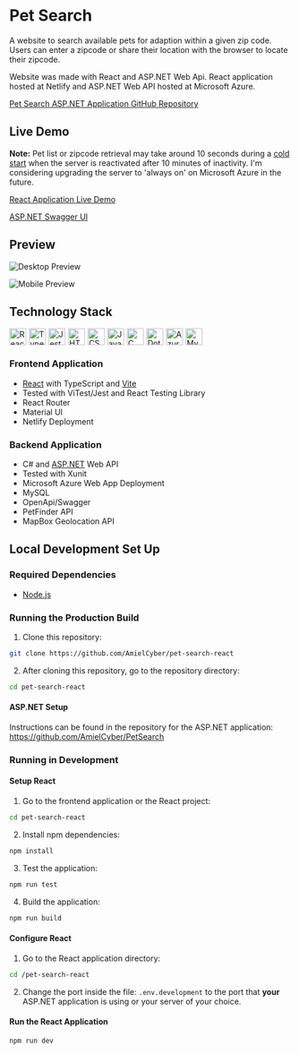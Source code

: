 # Pet Search
A website to search available pets for adaption within a given zip code. Users can enter a zipcode or share their 
location with the browser to locate their zipcode. 

Website was made with React and ASP.NET Web Api. React application hosted at Netlify and ASP.NET Web API hosted at
Microsoft Azure. 

[Pet Search ASP.NET Application GitHub Repository](https://github.com/AmielCyber/PetSearch)

## Live Demo
**Note:** 
Pet list or zipcode retrieval may take around 10 seconds during a 
[cold start](https://azure.microsoft.com/en-us/blog/understanding-serverless-cold-start/cold) when the server is 
reactivated after 10 minutes of inactivity. I'm considering upgrading the server to 'always on' on Microsoft Azure in 
the future.

[React Application Live Demo](https://pet-search-react.netlify.app)

[ASP.NET Swagger UI](https://pet-search.azurewebsites.net/swagger/index.html)

## Preview
![Desktop Preview](/Assets/DesktopPreview.gif)

![Mobile Preview](/Assets/MobilePreview.gif)

## Technology Stack
<div style="display: flex; flex-wrap: wrap; gap: 5px">
    <img alt="React" width="30px" src="https://cdn.jsdelivr.net/gh/devicons/devicon/icons/react/react-original.svg"/>
    <img alt="TypeScript" width="30px" src="https://cdn.jsdelivr.net/gh/devicons/devicon/icons/typescript/typescript-original.svg"/>
    <img alt="Jest" width="30px" src="https://cdn.jsdelivr.net/gh/devicons/devicon/icons/jest/jest-plain.svg"/>
    <img alt="HTML" width="30px" src="https://cdn.jsdelivr.net/gh/devicons/devicon/icons/html5/html5-original.svg"/>
    <img alt="CSS" width="30px" src="https://cdn.jsdelivr.net/gh/devicons/devicon/icons/css3/css3-original.svg"/>
    <img alt="JavaScript" width="30px" src="https://cdn.jsdelivr.net/gh/devicons/devicon/icons/javascript/javascript-original.svg"/>
    <img alt="C Sharp" width="30px" src="https://cdn.jsdelivr.net/gh/devicons/devicon/icons/csharp/csharp-original.svg"/>
    <img alt="Dotnet Core" width="30px" src="https://cdn.jsdelivr.net/gh/devicons/devicon/icons/dotnetcore/dotnetcore-original.svg"/>
    <img alt="Azure" width="30px" src="https://cdn.jsdelivr.net/gh/devicons/devicon/icons/azure/azure-original.svg"/>
    <img alt="MySQL" width="30px" src="https://cdn.jsdelivr.net/gh/devicons/devicon/icons/mysql/mysql-original.svg"/>
</div>

### Frontend Application
* [React](https://react.dev) with TypeScript and [Vite](https://vitejs.dev)
* Tested with ViTest/Jest and React Testing Library
* React Router
* Material UI
* Netlify Deployment

### Backend Application
* C# and [ASP.NET](https://dotnet.microsoft.com/en-us/apps/aspnet) Web API
* Tested with Xunit
* Microsoft Azure Web App Deployment
* MySQL
* OpenApi/Swagger
* PetFinder API
* MapBox Geolocation API

## Local Development Set Up

### Required Dependencies

* [Node.js](https://nodejs.org/en)


### Running the Production Build
1. Clone this repository: 
```bash
git clone https://github.com/AmielCyber/pet-search-react
```
2. After cloning this repository, go to the repository directory:
```bash
cd pet-search-react
```

#### ASP.NET Setup
Instructions can be found in the repository for the ASP.NET application:
https://github.com/AmielCyber/PetSearch

### Running in Development

#### Setup React

1. Go to the frontend application or the React project: 
```bash
cd pet-search-react
```
2. Install npm dependencies: 
```bash
npm install
```
3. Test the application: 
```bash
npm run test
```
4. Build the application:
```bash
npm run build
```

#### Configure React
1. Go to the React application directory: 
```bash
cd /pet-search-react
```
2. Change the port inside the file: `.env.development` to the port that **your** ASP.NET application is using or your
server of your choice.

#### Run the React Application
```bash
npm run dev
```
